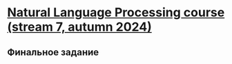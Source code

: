 # [Natural Language Processing course (stream 7, autumn 2024)](https://ods.ai/tracks/nlp-course-autumn-2024)
## Финальное задание
